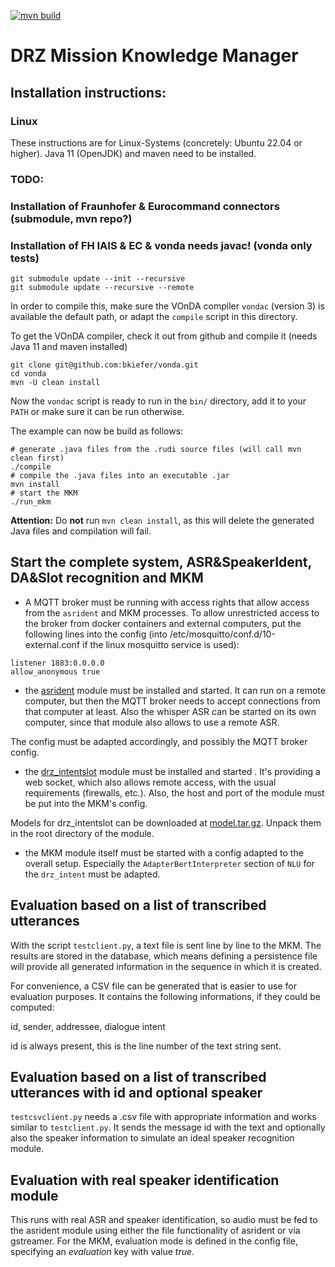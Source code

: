 [![mvn build](https://github.com/bkiefer/mkm/actions/workflows/maven.yml/badge.svg)](https://github.com/bkiefer/mkm/actions/workflows/maven.yml)

# DRZ Mission Knowledge Manager

## Installation instructions:

### Linux
These instructions are for Linux-Systems (concretely: Ubuntu 22.04 or higher).
Java 11 (OpenJDK) and maven need to be installed.

### TODO:
### Installation of Fraunhofer & Eurocommand connectors (submodule, mvn repo?)
### Installation of FH IAIS & EC & vonda needs javac! (vonda only tests)

```
git submodule update --init --recursive
git submodule update --recursive --remote
```

In order to compile this, make sure the VOnDA compiler `vondac` (version 3) is available the default path, or adapt the `compile` script in this directory.

To get the VOnDA compiler, check it out from github and compile it (needs Java 11 and maven installed)

```
git clone git@github.com:bkiefer/vonda.git
cd vonda
mvn -U clean install
```

Now the `vondac` script is ready to run in the `bin/` directory, add it to your `PATH` or make sure it can be run otherwise.

The example can now be build as follows:

```
# generate .java files from the .rudi source files (will call mvn clean first)
./compile
# compile the .java files into an executable .jar
mvn install
# start the MKM
./run_mkm
```

**Attention:** Do **not** run `mvn clean install`, as this will delete the generated Java files and compilation will fail.

## Start the complete system, ASR&SpeakerIdent, DA&Slot recognition and MKM

- A MQTT broker must be running with access rights that allow access from the `asrident` and MKM processes. To allow unrestricted access to the broker from docker containers and external computers, put the following lines into the config (into /etc/mosquitto/conf.d/10-external.conf if the linux mosquitto service is used):

```
listener 1883:0.0.0.0
allow_anonymous true
```

- the [asrident](https://github.com/bkiefer/asrident) module must be installed and started. It can run on a remote computer, but then the MQTT broker needs to accept connections from that computer at least. Also the whisper ASR can be started on its own computer, since that module also allows to use a remote ASR.

The config must be adapted accordingly, and possibly the MQTT broker config.

- the [drz_intentslot](https://github.com/bkiefer/drz_intentslot) module must be installed and started . It's providing a web socket, which also allows remote access, with the usual requirements (firewalls, etc.). Also, the host and port of the module must be put into the MKM's config.

Models for drz_intentslot can be downloaded at [model.tar.gz](https://cloud.dfki.de/owncloud/index.php/s/RW6f56AwiqgBKem). Unpack them in the root directory of the module.

- the MKM module itself must be started with a config adapted to the overall setup. Especially the `AdapterBertInterpreter` section of `NLU` for the `drz_intent` must be adapted.

## Evaluation based on a list of transcribed utterances

With the script `testclient.py`, a text file is sent line by line to the MKM. The results are stored in the database, which means defining a persistence file will provide all generated information in the sequence in which it is created.

For convenience, a CSV file can be generated that is easier to use for evaluation purposes. It contains the following informations, if they could be computed:

id, sender, addressee, dialogue intent

id is always present, this is the line number of the text string sent.

## Evaluation based on a list of transcribed utterances with id and optional speaker

`testcsvclient.py` needs a .csv file with appropriate information and works similar to `testclient.py`. It sends the message id with the text and optionally also the speaker information to simulate an ideal speaker recognition module.

## Evaluation with real speaker identification module

This runs with real ASR and speaker identification, so audio must be fed to the asrident module using either the file functionality of asrident or via gstreamer. For the MKM, evaluation mode is defined in the config file, specifying an _evaluation_ key with value _true_.
